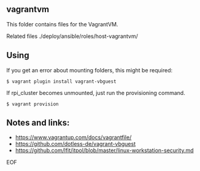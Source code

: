 vagrantvm
---------

This folder contains files for the VagrantVM.

Related files ./deploy/ansible/roles/host-vagrantvm/

## Using

If you get an error about mounting folders, this might be required:

```
$ vagrant plugin install vagrant-vbguest
```

If rpi_cluster becomes unmounted, just run the provisioning command.

```
$ vagrant provision
```


Notes and links:
----------------

* https://www.vagrantup.com/docs/vagrantfile/
* https://github.com/dotless-de/vagrant-vbguest
* https://github.com/lfit/itpol/blob/master/linux-workstation-security.md


EOF
